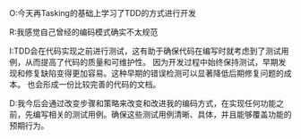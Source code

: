 O:今天再Tasking的基础上学习了TDD的方式进行开发

R:我感觉自己曾经的编码模式确实不太规范

I:TDD会在代码实现之前进行测试，这有助于确保代码在编写时就考虑到了测试用例，从而提高了代码的质量和可维护性。
因为开发过程中始终保持测试，早期发现和修复缺陷变得更加容易。这种早期的错误检测可以显著降低后期修复问题的成本。
也会形成一份比较完善的代码的文档。

D:我今后会通过改变步骤和策略来改变和改进我的编码方式，在实现任何功能之前，先编写相关的测试用例。确保这些测试用例清晰、具体，并且能够覆盖功能的预期行为。
